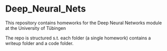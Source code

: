 # Deep_Neural_Nets
This repository contains homeworks for the Deep Neural Networks module at the University of Tübingen

The repo is structured s.t. each folder (a single homework) contains a writeup folder and a code folder.
